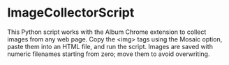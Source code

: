 # ImageCollectorScript
This Python script works with the Album Chrome extension to collect images from any web page. Copy the &lt;img> tags using the Mosaic option, paste them into an HTML file, and run the script. Images are saved with numeric filenames starting from zero; move them to avoid overwriting.
